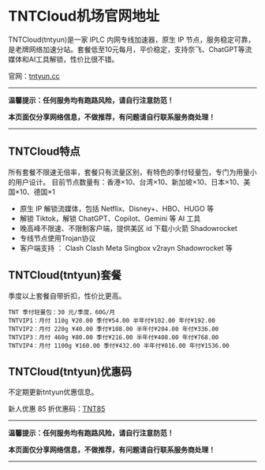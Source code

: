 # TNTCloud机场官网地址

TNTCloud(tntyun)是一家 IPLC 内网专线加速器，原生 IP 节点，服务稳定可靠，是老牌网络加速分站。套餐低至10元每月，平价稳定，支持奈飞、ChatGPT等流媒体和AI工具解锁，性价比很不错。

官网：[tntyun.cc](https://tntyunb01.cc/#/register?code=KrdvuEmw)

---

**温馨提示：任何服务均有跑路风险，请自行注意防范！**

**本页面仅分享网络信息，不做推荐，有问题请自行联系服务商处理！**

---

## TNTCloud特点

所有套餐不限速无倍率，套餐只有流量区别，有特色的季付轻量包，专门为用量小的用户设计。 目前节点数量有：香港×10、台湾×10、新加坡×10、日本×10、美国×10、德国×1

*   原生 IP 解锁流媒体，包括 Netflix、Disney+、HBO、HUGO 等
*   解锁 Tiktok，解锁 ChatGPT、Copilot、Gemini 等 AI 工具
*   晚高峰不限速、不限制客户端，提供美区 id 下载小火箭 Shadowrocket
*   专线节点使用Trojan协议
*   客户端支持 ： Clash Clash Meta Singbox v2rayn Shadowrocket 等

## TNTCloud(tntyun)套餐

季度以上套餐自带折扣，性价比更高。

    TNT 季付轻量包：30 元/季度，60G/月
    TNTVIP1：月付 110g ¥20.00 季付¥54.00 半年付¥102.00 年付¥192.00
    TNTVIP2：月付 220g ¥40.00 季付¥108.00 半年付¥204.00 年付¥336.00
    TNTVIP3：月付 460g ¥80.00 季付¥216.00 半年付¥408.00 年付¥768.00
    TNTVIP4：月付 1100g ¥160.00 季付¥432.00 半年付¥816.00 年付¥1536.00

## TNTCloud(tntyun)优惠码

不定期更新tntyun优惠信息。

新人优惠 85 折优惠码：[TNT85](https://tntyunb01.cc/#/register?code=KrdvuEmw)

---

**温馨提示：任何服务均有跑路风险，请自行注意防范！**

**本页面仅分享网络信息，不做推荐，有问题请自行联系服务商处理！**

---
